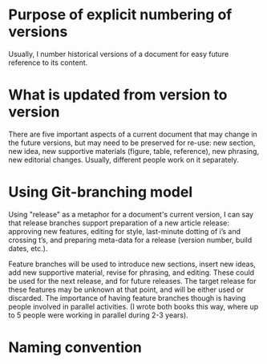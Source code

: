 ﻿Purpose of explicit numbering of versions
=========================================

Usually, I number historical versions of a document for easy future reference to
its content.

What is updated from version to version
=======================================

There are five important aspects of a current document that may change in the
future versions, but may need to be preserved for re-use: new section, new idea,
new supportive materials (figure, table, reference), new phrasing, new editorial
changes.  Usually, different people work on it separately.

Using Git-branching model
=========================

Using "release" as a metaphor for a document's current version, I can say that
release branches support preparation of a new article release: approving new features, editing for
style, last-minute dotting of i’s and crossing t’s, and preparing meta-data for
a release (version number, build dates, etc.).

Feature branches will be used to introduce new sections, insert new ideas, add
new supportive material, revise for phrasing, and editing. These could be used
for the next release, and for future releases. The target release for these
features may be unknown at that point, and will be either used or discarded. The
importance of having feature branches though is having people involved in
parallel activities. (I wrote both books this way, where up to 5 people were
working in parallel during 2-3 years).

Naming convention
=================











